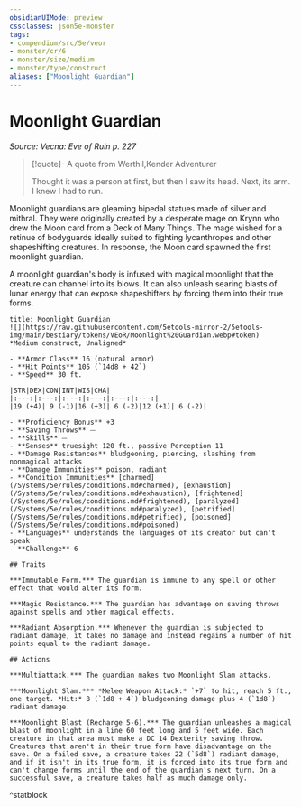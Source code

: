 ```yaml
---
obsidianUIMode: preview
cssclasses: json5e-monster
tags:
- compendium/src/5e/veor
- monster/cr/6
- monster/size/medium
- monster/type/construct
aliases: ["Moonlight Guardian"]
---
```

# Moonlight Guardian
*Source: Vecna: Eve of Ruin p. 227*  

> [!quote]- A quote from Werthil,Kender Adventurer  
> 
> Thought it was a person at first, but then I saw its head. Next, its arm. I knew I had to run.

Moonlight guardians are gleaming bipedal statues made of silver and mithral. They were originally created by a desperate mage on Krynn who drew the Moon card from a Deck of Many Things. The mage wished for a retinue of bodyguards ideally suited to fighting lycanthropes and other shapeshifting creatures. In response, the Moon card spawned the first moonlight guardian.

A moonlight guardian's body is infused with magical moonlight that the creature can channel into its blows. It can also unleash searing blasts of lunar energy that can expose shapeshifters by forcing them into their true forms.

```ad-statblock
title: Moonlight Guardian
![](https://raw.githubusercontent.com/5etools-mirror-2/5etools-img/main/bestiary/tokens/VEoR/Moonlight%20Guardian.webp#token)
*Medium construct, Unaligned*

- **Armor Class** 16 (natural armor)
- **Hit Points** 105 (`14d8 + 42`)
- **Speed** 30 ft.

|STR|DEX|CON|INT|WIS|CHA|
|:---:|:---:|:---:|:---:|:---:|:---:|
|19 (+4)| 9 (-1)|16 (+3)| 6 (-2)|12 (+1)| 6 (-2)|

- **Proficiency Bonus** +3
- **Saving Throws** ⏤
- **Skills** ⏤
- **Senses** truesight 120 ft., passive Perception 11
- **Damage Resistances** bludgeoning, piercing, slashing from nonmagical attacks
- **Damage Immunities** poison, radiant
- **Condition Immunities** [charmed](/Systems/5e/rules/conditions.md#charmed), [exhaustion](/Systems/5e/rules/conditions.md#exhaustion), [frightened](/Systems/5e/rules/conditions.md#frightened), [paralyzed](/Systems/5e/rules/conditions.md#paralyzed), [petrified](/Systems/5e/rules/conditions.md#petrified), [poisoned](/Systems/5e/rules/conditions.md#poisoned)
- **Languages** understands the languages of its creator but can't speak
- **Challenge** 6

## Traits

***Immutable Form.*** The guardian is immune to any spell or other effect that would alter its form.

***Magic Resistance.*** The guardian has advantage on saving throws against spells and other magical effects.

***Radiant Absorption.*** Whenever the guardian is subjected to radiant damage, it takes no damage and instead regains a number of hit points equal to the radiant damage.

## Actions

***Multiattack.*** The guardian makes two Moonlight Slam attacks.

***Moonlight Slam.*** *Melee Weapon Attack:* `+7` to hit, reach 5 ft., one target. *Hit:* 8 (`1d8 + 4`) bludgeoning damage plus 4 (`1d8`) radiant damage.

***Moonlight Blast (Recharge 5-6).*** The guardian unleashes a magical blast of moonlight in a line 60 feet long and 5 feet wide. Each creature in that area must make a DC 14 Dexterity saving throw. Creatures that aren't in their true form have disadvantage on the save. On a failed save, a creature takes 22 (`5d8`) radiant damage, and if it isn't in its true form, it is forced into its true form and can't change forms until the end of the guardian's next turn. On a successful save, a creature takes half as much damage only.
```
^statblock